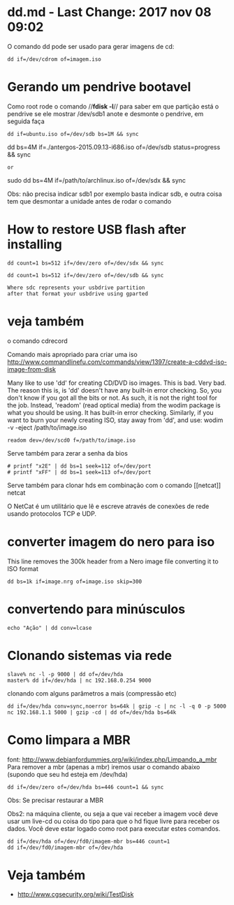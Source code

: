 # dd.md - Last Change: 2017 nov 08 09:02
O comando dd pode ser usado para gerar imagens de cd:

	dd if=/dev/cdrom of=imagem.iso

# Gerando um pendrive bootavel

Como root rode o comando //**fdisk -l**// para saber em que partição está o pendrive se ele mostrar /dev/sdb1 anote e desmonte o pendrive, em seguida faça

	dd if=ubuntu.iso of=/dev/sdb bs=1M && sync

  dd bs=4M if=./antergos-2015.09.13-i686.iso of=/dev/sdb status=progress && sync

	or

  sudo dd bs=4M if=/path/to/archlinux.iso of=/dev/sdx && sync

Obs: não precisa indicar sdb1 por exemplo basta indicar sdb, e outra coisa tem que desmontar a
unidade antes de rodar o comando

# How to restore USB flash after installing

    dd count=1 bs=512 if=/dev/zero of=/dev/sdx && sync

    dd count=1 bs=512 if=/dev/zero of=/dev/sdb && sync

    Where sdc represents your usbdrive partition
    after that format your usbdrive using gparted

# veja também
o comando cdrecord

Comando mais apropriado para criar uma iso
http://www.commandlinefu.com/commands/view/1397/create-a-cddvd-iso-image-from-disk

Many like to use 'dd' for creating CD/DVD iso images. This is bad. Very bad.
The reason this is, is 'dd' doesn't have any built-in error checking. So,
you don't know if you got all the bits or not. As such, it is not the right
tool for the job. Instead, 'readom' (read optical media) from the wodim package
is what you should be using. It has built-in error checking. Similarly, if you want
to burn your newly creating ISO, stay away from 'dd', and use:
wodim -v -eject /path/to/image.iso

	readom dev=/dev/scd0 f=/path/to/image.iso

Serve também para zerar a senha da bios

	# printf "x2E" | dd bs=1 seek=112 of=/dev/port
	# printf "xFF" | dd bs=1 seek=113 of=/dev/port

Serve também para clonar hds em combinação com o comando [[netcat]]
netcat

O NetCat é um utilitário que lê e escreve através de conexões de rede usando protocolos TCP e UDP.

# converter imagem do nero para iso
This line removes the 300k header from a Nero image file converting it to ISO format

	dd bs=1k if=image.nrg of=image.iso skip=300

# convertendo para minúsculos

	echo "Ação" | dd conv=lcase

# Clonando sistemas via rede

	slave% nc -l -p 9000 | dd of=/dev/hda
	master% dd if=/dev/hda | nc 192.168.0.254 9000

clonando com alguns parâmetros a mais (compressão etc)

	dd if=/dev/hda conv=sync,noerror bs=64k | gzip -c | nc -l -q 0 -p 5000
	nc 192.168.1.1 5000 | gzip -cd | dd of=/dev/hda bs=64k

# Como limpara a MBR
font: http://www.debianfordummies.org/wiki/index.php/Limpando_a_mbr
Para remover a mbr (apenas a mbr) iremos usar o comando abaixo (supondo que seu hd esteja em /dev/hda)

	dd if=/dev/zero of=/dev/hda bs=446 count=1 && sync

Obs: Se precisar restaurar a MBR

Obs2: na máquina cliente, ou seja a que vai receber a imagem você deve usar um live-cd ou coisa do tipo para que o hd fique livre para receber os dados. Você deve estar logado como root para executar estes comandos.

	dd if=/dev/hda of=/dev/fd0/imagem-mbr bs=446 count=1
	dd if=/dev/fd0/imagem-mbr of=/dev/hda

# Veja também
* http://www.cgsecurity.org/wiki/TestDisk

